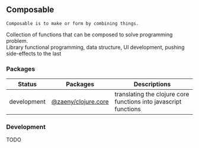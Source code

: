 ## Composable  
    Composable is to make or form by combining things.   
        
Collection of functions that can be composed to solve programming problem.  
Library functional programming, data structure, UI development, pushing side-effects to the last  


### Packages

| Status      | Packages                    | Descriptions                                                                     |
|-------------|-----------------------------|--------------------------------------------------------------------------------- |
| development |[@zaeny/clojure.core](./packages/clojure.core/readme.md)  | translating the clojure core functions into javascript functions |


### Development
TODO  
